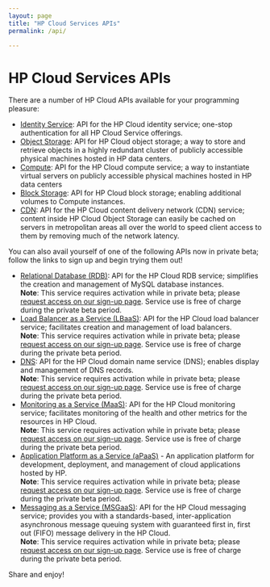 ```yaml
---
layout: page
title: "HP Cloud Services APIs"
permalink: /api/

---
```

# HP Cloud Services APIs

There are a number of HP Cloud APIs available for your programming pleasure: 

* [Identity Service](/api/identity/): API for the HP Cloud identity service; one-stop authentication for all HP Cloud Service offerings.
* [Object Storage](/api/object-storage/): API for HP Cloud object storage; a way to store and retrieve objects in a highly redundant cluster of publicly accessible physical machines hosted in HP data centers. 
* [Compute](/api/compute/): API for the HP Cloud compute service; a way to instantiate virtual servers on publicly accessible physical machines hosted in HP data centers
* [Block Storage](/api/block-storage/): API for HP Cloud block storage; enabling additional volumes to Compute instances.
* [CDN](/api/CDN/): API for the HP Cloud content delivery network (CDN) service; content inside HP Cloud Object Storage can easily be cached on servers in metropolitan areas all over the world to speed client access to them by removing much of the network latency.

You can also avail yourself of one of the following APIs now in private beta; follow the links to sign up and begin trying them out!

* [Relational Database (RDB)](http://api-docs.hpcloud.com/hpcloud-rdb-mysql/1.0/content/ch_rdb-mysql-dev-api.html): API for the HP Cloud RDB service; simplifies the creation and management of MySQL database instances.<br>
  **Note**: This service requires activation while in private beta; please [request access on our sign-up page](http://go.hpcloud.com/mysql-private-beta-signup).  Service use is free of charge during the private beta period.
* [Load Balancer as a Service (LBaaS)](/api/lbaas/): API for the HP Cloud load balancer service; facilitates creation and management of load balancers.<br>
  **Note**: This service requires activation while in private beta; please [request access on our sign-up page](http://go.hpcloud.com/LoadBalancer-private-beta-signup).  Service use is free of charge during the private beta period.
* [DNS](/api/dns/): API for the HP Cloud domain name service (DNS); enables display and management of DNS records.<br>
  **Note**: This service requires activation while in private beta; please [request access on our sign-up page](http://go.hpcloud.com/DNS-private-beta-signup).  Service use is free of charge during the private beta period.
* [Monitoring as a Service (MaaS)](/api/monitoring/): API for the HP Cloud monitoring service; facilitates monitoring of the health and other metrics for the resources in HP Cloud.<br>
  **Note**: This service requires activation while in private beta; please [request access on our sign-up page](http://go.hpcloud.com/Monitoring-private-beta-signup). Service use is free of charge during the private beta period.
* [Application Platform as a Service (aPaaS)](/apaas/) - An application platform for development, deployment, and management of cloud applications hosted by HP.<br>
  **Note**: This service requires activation while in private beta; please [request access on our sign-up page](http://go.hpcloud.com/PaaS-private-beta-signup).  Service use is free of charge during the private beta period.
* [Messaging as a Service (MSGaaS)](/api/msgaas/): API for the HP Cloud messaging service; provides you with a standards-based, inter-application asynchronous message queuing system with guaranteed first in, first out (FIFO) message delivery in the HP Cloud.<br>
  **Note**: This service requires activation while in private beta; please [request access on our sign-up page](http://go.hpcloud.com/Messaging-private-beta-signup). Service use is free of charge during the private beta period.

<!--If you are a more visual learner, perhaps you would prefer our videos on these topics:

Get rid of this comment!

* [Identity Service](api/videos#Identity)
* [Object Storage](/api/videos#Object-Storage)
* [Compute](/api/videos#Compute)
* [Block Storage](/api/videos#Block-Storage)
* [CDN](/api/videos#CDN)
* [RDB](/api/videos#RDB)

-->

Share and enjoy!

